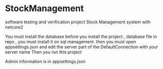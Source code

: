 # StockManagement
software testing and verification project Stock Management system with netcore2

You must install the database before you install the project , database file in repo , you must install it on sql management.
then you must open appsettings.json and edit the server part of the DefaultConnection with your server name 
Then you run this project 

Admin information is in appsettings.json 



